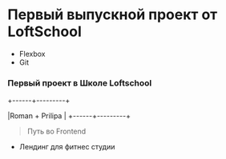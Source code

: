 # Первый выпускной проект от LoftSchool

+ Flexbox
+ Git

### Первый проект в Школе Loftschool
+------+---------+

|Roman + Prilipa |
+------+---------+
> Путь во Frontend

- Лендинг для фитнес студии 